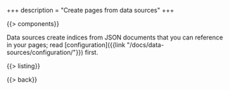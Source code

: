 +++
description = "Create pages from data sources"
+++

{{> components}}

Data sources create indices from JSON documents that you can reference in your pages; read [configuration]({{link "/docs/data-sources/configuration/"}}) first.

{{> listing}}

{{> back}}
